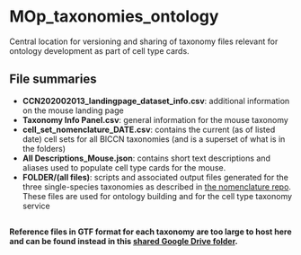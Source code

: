 # MOp_taxonomies_ontology
Central location for versioning and sharing of taxonomy files relevant for ontology development as part of cell type cards.

## File summaries
* **CCN202002013_landingpage_dataset_info.csv**: additional information on the mouse landing page
* **Taxonomy Info Panel.csv**: general information for the mouse taxonomy
* **cell_set_nomenclature_DATE.csv**: contains the current (as of listed date) cell sets for all BICCN taxonomies (and is a superset of what is in the folders)
* **All Descriptions_Mouse.json**: contains short text descriptions and aliases used to populate cell type cards for the mouse.
* **FOLDER/(all files)**: scripts and associated output files generated for the three single-species taxonomies as described in [the nomenclature repo](https://github.com/AllenInstitute/nomenclature).  These files are used for ontology building and for the cell type taxonomy service



## 
**Reference files in GTF format for each taxonomy are too large to host here and can be found instead in this [shared Google Drive folder](https://drive.google.com/drive/folders/1rOYwiIxGgEolWsO3a-7g6rxUefsXIcKB).**
